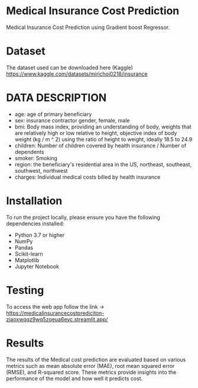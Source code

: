 # Medical Insurance Cost Prediction
Medical Insurance Cost Prediction using Gradient boost Regressor.

# Dataset
The dataset used can be downloaded here (Kaggle) 
https://www.kaggle.com/datasets/mirichoi0218/insurance

# DATA DESCRIPTION
- age: age of primary beneficiary
- sex: insurance contractor gender, female, male
- bmi: Body mass index, providing an understanding of body, weights that are relatively high or low relative to height, objective index of body weight (kg / m ^ 2) using the ratio of height to weight, ideally 18.5 to 24.9
- children: Number of children covered by health insurance / Number of dependents
- smoker: Smoking
- region: the beneficiary's residential area in the US, northeast, southeast, southwest, northwest
- charges: Individual medical costs billed by health insurance

# Installation
To run the project locally, please ensure you have the following dependencies installed:
- Python 3.7 or higher
- NumPy
- Pandas
- Scikit-learn
- Matplotlib
- Jupyter Notebook

# Testing
To access the web app follow the link -> https://medicalinsurancecostprediciton-ziaoxwqqz9wq5zqeua6eyc.streamlit.app/

# Results
The results of the Medical cost prediction are evaluated based on various metrics such as mean absolute error (MAE), root mean squared error (RMSE), and R-squared score. These metrics provide insights into the performance of the model and how well it predicts cost.
